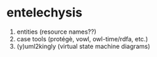 # entelechysis

1. entities (resource names??)
2. case tools (protégè, vowl, owl-time/rdfa, etc.)
3. (y)uml2kingly (virtual state machine diagrams)
